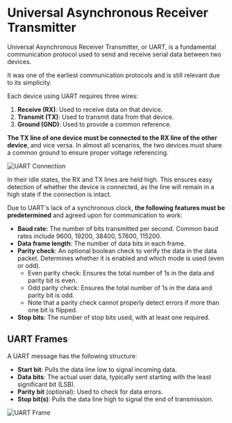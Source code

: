 # Universal Asynchronous Receiver Transmitter
Universal Asynchronous Receiver Transmitter, or UART, is a fundamental communication protocol used to send and receive serial data between two devices.

It was one of the earliest communication protocols and is still relevant due to its simplicity.

Each device using UART requires three wires:
1) **Receive (RX)**: Used to receive data on that device.
2) **Transmit (TX)**: Used to transmit data from that device.
3) **Ground (GND)**: Used to provide a common reference.

**The TX line of one device must be connected to the RX line of the other device**, and vice versa. In almost all scenarios, the two devices must share a common ground to ensure proper voltage referencing.

![UART Connection](https://www.vectornav.com/inertialprimer/support-library/comh_asc.jpg)

In their idle states, the RX and TX lines are held high. This ensures easy detection of whether the device is connected, as the line will remain in a high state if the connection is intact.

Due to UART's lack of a synchronous clock, **the following features must be predetermined** and agreed upon for communication to work:
- **Baud rate:** The number of bits transmitted per second. Common baud rates include 9600, 19200, 38400, 57600, 115200.
- **Data frame length**: The number of data bits in each frame.
- **Parity check**: An optional boolean check to verify the data in the data packet. Determines whether it is enabled and which mode is used (even or odd).
	- Even parity check: Ensures the total number of 1s in the data and parity bit is even.
	- Odd parity check: Ensures the total number of 1s in the data and parity bit is odd.
	- Note that a parity check cannot properly detect errors if more than one bit is flipped.
- **Stop bits**: The number of stop bits used, with at least one required.

## UART Frames
A UART message has the following structure:
- **Start bit**: Pulls the data line low to signal incoming data.
- **Data bits**: The actual user data, typically sent starting with the least significant bit (LSB).
- **Parity bit** (optional): Used to check for data errors.
- **Stop bit(s)**: Pulls the data line high to signal the end of transmission.

![UART Frame](https://docs.arduino.cc/static/ff1d2c3971a36f4dea095a4d44fe3ce0/a6d36/message.png)

